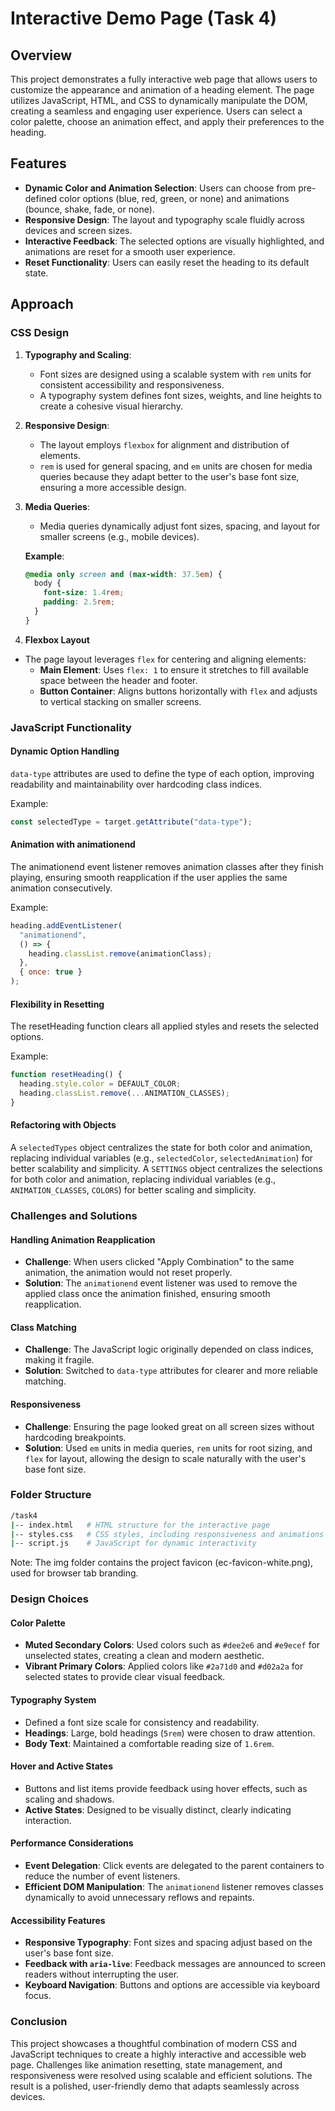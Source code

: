 # Interactive Demo Page (Task 4)

## Overview

This project demonstrates a fully interactive web page that allows users to customize the appearance and animation of a heading element. The page utilizes JavaScript, HTML, and CSS to dynamically manipulate the DOM, creating a seamless and engaging user experience. Users can select a color palette, choose an animation effect, and apply their preferences to the heading.

## Features

- **Dynamic Color and Animation Selection**: Users can choose from pre-defined color options (blue, red, green, or none) and animations (bounce, shake, fade, or none).
- **Responsive Design**: The layout and typography scale fluidly across devices and screen sizes.
- **Interactive Feedback**: The selected options are visually highlighted, and animations are reset for a smooth user experience.
- **Reset Functionality**: Users can easily reset the heading to its default state.

## Approach

### CSS Design

1. **Typography and Scaling**:

   - Font sizes are designed using a scalable system with `rem` units for consistent accessibility and responsiveness.
   - A typography system defines font sizes, weights, and line heights to create a cohesive visual hierarchy.

2. **Responsive Design**:

   - The layout employs `flexbox` for alignment and distribution of elements.
   - `rem` is used for general spacing, and `em` units are chosen for media queries because they adapt better to the user's base font size, ensuring a more accessible design.

3. **Media Queries**:

   - Media queries dynamically adjust font sizes, spacing, and layout for smaller screens (e.g., mobile devices).

   **Example**:

   ```css
   @media only screen and (max-width: 37.5em) {
     body {
       font-size: 1.4rem;
       padding: 2.5rem;
     }
   }
   ```

4. **Flexbox Layout**

- The page layout leverages `flex` for centering and aligning elements:
  - **Main Element**: Uses `flex: 1` to ensure it stretches to fill available space between the header and footer.
  - **Button Container**: Aligns buttons horizontally with `flex` and adjusts to vertical stacking on smaller screens.

### JavaScript Functionality

#### Dynamic Option Handling

`data-type` attributes are used to define the type of each option, improving readability and maintainability over hardcoding class indices.

Example:

```javascript
const selectedType = target.getAttribute("data-type");
```

#### Animation with animationend

The animationend event listener removes animation classes after they finish playing, ensuring smooth reapplication if the user applies the same animation consecutively.

Example:

```javascript
heading.addEventListener(
  "animationend",
  () => {
    heading.classList.remove(animationClass);
  },
  { once: true }
);
```

#### Flexibility in Resetting

The resetHeading function clears all applied styles and resets the selected options.

Example:

```javascript
function resetHeading() {
  heading.style.color = DEFAULT_COLOR;
  heading.classList.remove(...ANIMATION_CLASSES);
}
```

#### Refactoring with Objects

A `selectedTypes` object centralizes the state for both color and animation, replacing individual variables (e.g., `selectedColor`, `selectedAnimation`) for better scalability and simplicity.
A `SETTINGS` object centralizes the selections for both color and animation, replacing individual variables (e.g., `ANIMATION_CLASSES`, `COLORS`) for better scaling and simplicity.

### Challenges and Solutions

#### Handling Animation Reapplication

- **Challenge**: When users clicked "Apply Combination" to the same animation, the animation would not reset properly.
- **Solution**: The `animationend` event listener was used to remove the applied class once the animation finished, ensuring smooth reapplication.

#### Class Matching

- **Challenge**: The JavaScript logic originally depended on class indices, making it fragile.
- **Solution**: Switched to `data-type` attributes for clearer and more reliable matching.

#### Responsiveness

- **Challenge**: Ensuring the page looked great on all screen sizes without hardcoding breakpoints.
- **Solution**: Used `em` units in media queries, `rem` units for root sizing, and `flex` for layout, allowing the design to scale naturally with the user's base font size.

### Folder Structure

```bash
/task4
|-- index.html   # HTML structure for the interactive page
|-- styles.css   # CSS styles, including responsiveness and animations
|-- script.js    # JavaScript for dynamic interactivity
```

Note: The img folder contains the project favicon (ec-favicon-white.png), used for browser tab branding.

### Design Choices

#### Color Palette

- **Muted Secondary Colors**: Used colors such as `#dee2e6` and `#e9ecef` for unselected states, creating a clean and modern aesthetic.
- **Vibrant Primary Colors**: Applied colors like `#2a71d0` and `#d02a2a` for selected states to provide clear visual feedback.

#### Typography System

- Defined a font size scale for consistency and readability.
- **Headings**: Large, bold headings (`5rem`) were chosen to draw attention.
- **Body Text**: Maintained a comfortable reading size of `1.6rem`.

#### Hover and Active States

- Buttons and list items provide feedback using hover effects, such as scaling and shadows.
- **Active States**: Designed to be visually distinct, clearly indicating interaction.

#### Performance Considerations

- **Event Delegation**: Click events are delegated to the parent containers to reduce the number of event listeners.
- **Efficient DOM Manipulation**: The `animationend` listener removes classes dynamically to avoid unnecessary reflows and repaints.

#### Accessibility Features

- **Responsive Typography**: Font sizes and spacing adjust based on the user's base font size.
- **Feedback with `aria-live`**: Feedback messages are announced to screen readers without interrupting the user.
- **Keyboard Navigation**: Buttons and options are accessible via keyboard focus.

### Conclusion

This project showcases a thoughtful combination of modern CSS and JavaScript techniques to create a highly interactive and accessible web page. Challenges like animation resetting, state management, and responsiveness were resolved using scalable and efficient solutions. The result is a polished, user-friendly demo that adapts seamlessly across devices.
